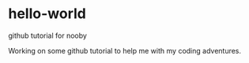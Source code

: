 # hello-world
github tutorial for nooby

Working on some github tutorial to help me with my coding adventures.
